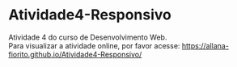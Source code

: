 # Atividade4-Responsivo
Atividade 4 do curso de Desenvolvimento Web.\
Para visualizar a atividade online, por favor acesse: https://allana-fiorito.github.io/Atividade4-Responsivo/
